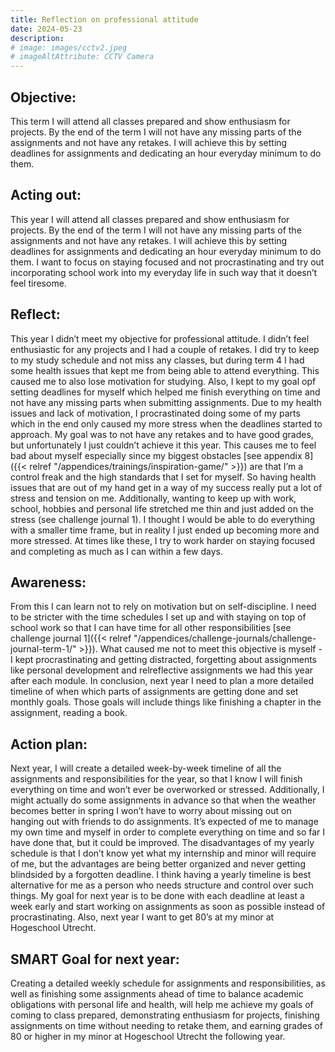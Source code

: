 ```yaml
---
title: Reflection on professional attitude
date: 2024-05-23
description:
# image: images/cctv2.jpeg
# imageAltAttribute: CCTV Camera
---
```


## Objective: 

This term I will attend all classes prepared and show enthusiasm for projects. By the end of the term I will not have any missing parts of the assignments and not have any retakes. I will achieve this by setting deadlines for assignments and dedicating an hour everyday minimum to do them.

## Acting out: 

This year I will attend all classes prepared and show enthusiasm for projects. By the end of the term I will not have any missing parts of the assignments and not have any retakes. I will achieve this by setting deadlines for assignments and dedicating an hour everyday minimum to do them. I want to focus on staying focused and not procrastinating and try out incorporating school work into my everyday life in such way that it doesn’t feel tiresome.

## Reflect:

This year I didn’t meet my objective for professional attitude. I didn’t feel enthusiastic for any projects and I had a couple of retakes. I did try to keep to my study schedule and not miss any classes, but during term 4 I had some health issues that kept me from being able to attend everything. This caused me to also lose motivation for studying. Also, I kept to my goal opf setting deadlines for myself which helped me finish everything on time and not have any missing parts when submitting assignments. Due to my health issues and lack of motivation, I procrastinated doing some of my parts which in the end only caused my more stress when the deadlines started to approach. My goal was to not have any retakes and to have good grades, but unfortunately I just couldn’t achieve it this year. This causes me to feel bad about myself especially since my biggest obstacles [see appendix 8]({{< relref "/appendices/trainings/inspiration-game/" >}}) are that I’m a control freak and the high standards that I set for myself. So having health issues that are out of my hand get in a way of my success really put a lot of stress and tension on me. Additionally, wanting to keep up with work, school, hobbies and personal life stretched me thin and just added on the stress (see challenge journal 1). I thought I would be able to do everything with a smaller time frame, but in reality I just ended up becoming more and more stressed. At times like these, I try to work harder on staying focused and completing as much as I can within a few days. 

## Awareness:

From this I can learn not to rely on motivation but on self-discipline. I need to be stricter with the time schedules I set up and with staying on top of school work so that I can have time for all other responsibilities [see challenge journal 1]({{< relref "/appendices/challenge-journals/challenge-journal-term-1/" >}}). What caused me not to meet this objective is myself - I kept procrastinating and getting distracted, forgetting about assignments like personal development and relreflective assignments we had this year after each module. In conclusion, next year I need to plan a more detailed timeline of when which parts of assignments are getting done and set monthly goals. Those goals will include things like finishing a chapter in the assignment, reading a book. 

## Action plan:

Next year, I will create a detailed week-by-week timeline of all the assignments and responsibilities for the year, so that I know I will finish everything on time and won’t ever be overworked or stressed. Additionally, I might actually do some assignments in advance so that when the weather becomes better in spring I won’t have to worry about missing out on hanging out with friends to do assignments. It’s expected of me to manage my own time and myself in order to complete everything on time and so far I have done that, but it could be improved. The disadvantages of my yearly schedule is that I don’t know yet what my internship and minor will require of me, but the advantages are being better organized and never getting blindsided by a forgotten deadline. I think having a yearly timeline is best alternative for me as a person who needs structure and control over such things. My goal for next year is to be done with each deadline at least a week early and start working on assignments as soon as possible instead of procrastinating. Also, next year I want to get 80’s at my minor at Hogeschool Utrecht.

## SMART Goal for next year: 

Creating a detailed weekly schedule for assignments and responsibilities, as well as finishing some assignments ahead of time to balance academic obligations with personal life and health, will help me achieve my goals of coming to class prepared, demonstrating enthusiasm for projects, finishing assignments on time without needing to retake them, and earning grades of 80 or higher in my minor at Hogeschool Utrecht the following year.